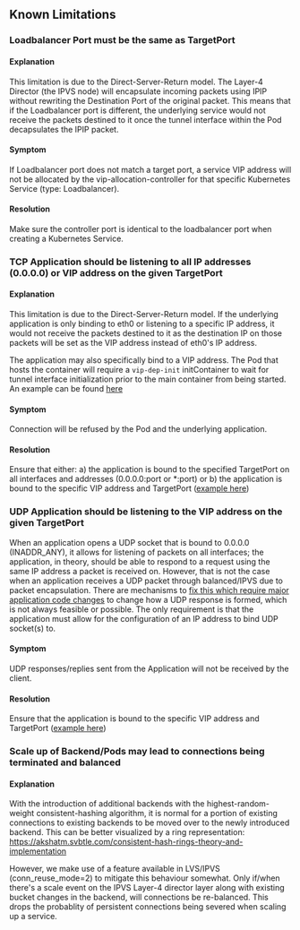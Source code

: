 ## Known Limitations
### Loadbalancer Port must be the same as TargetPort
#### Explanation
This limitation is due to the Direct-Server-Return model. The Layer-4 Director (the IPVS node) will encapsulate incoming packets using IPIP without rewriting the Destination Port of the original packet. This means that if the Loadbalancer port is different, the underlying service would not receive the packets destined to it once the tunnel interface within the Pod decapsulates the IPIP packet.
#### Symptom
If Loadbalancer port does not match a target port, a service VIP address will not be allocated by the vip-allocation-controller for that specific Kubernetes Service (type: Loadbalancer). 
#### Resolution
Make sure the controller port is identical to the loadbalancer port when creating a Kubernetes Service.

### TCP Application should be listening to all IP addresses (0.0.0.0) or VIP address on the given TargetPort
#### Explanation
This limitation is due to the Direct-Server-Return model. If the underlying application is only binding to eth0 or listening to a specific IP address, it would not receive the packets destined to it as the destination IP on those packets will be set as the VIP address instead of eth0's IP address.

The application may also specifically bind to a VIP address. The Pod that hosts the container will require a `vip-dep-init` initContainer to wait for tunnel interface initialization prior to the main container from being started. An example can be found [here](../example/udp-app-example/01-deployment.yaml#L12-L22)

#### Symptom
Connection will be refused by the Pod and the underlying application.
#### Resolution
Ensure that either: a) the application is bound to the specified TargetPort on all interfaces and addresses (0.0.0.0:port or *:port) or b) the application is bound to the specific VIP address and TargetPort ([example here](../example/udp-app-example/01-deployment.yaml#L27-L29))

### UDP Application should be listening to the VIP address on the given TargetPort
When an application opens a UDP socket that is bound to 0.0.0.0 (INADDR_ANY), it allows for listening of packets on all interfaces; the application, in theory, should be able to respond to a request using the same IP address a packet is received on. However, that is not the case when an application receives a UDP packet through balanced/IPVS due to packet encapsulation. There are mechanisms to [fix this which require major application code changes](https://stackoverflow.com/questions/3062205/setting-the-source-ip-for-a-udp-socket) to change how a UDP response is formed, which is not always feasible or possible. The only requirement is that the application must allow for the configuration of an IP address to bind UDP socket(s) to.

#### Symptom
UDP responses/replies sent from the Application will not be received by the client.
#### Resolution
Ensure that the application is bound to the specific VIP address and TargetPort ([example here](../example/udp-app-example/01-deployment.yaml#L27-L29))

### Scale up of Backend/Pods may lead to connections being terminated and balanced
#### Explanation
With the introduction of additional backends with the highest-random-weight consistent-hashing algorithm, it is normal for a portion of existing connections to existing backends to be moved over to the newly introduced backend. This can be better visualized by a ring representation: https://akshatm.svbtle.com/consistent-hash-rings-theory-and-implementation

However, we make use of a feature available in LVS/IPVS (conn_reuse_mode=2) to mitigate this behaviour somewhat. Only if/when there's a scale event on the IPVS Layer-4 director layer along with existing bucket changes in the backend, will connections be re-balanced. This drops the probablity of persistent connections being severed when scaling up a service.
